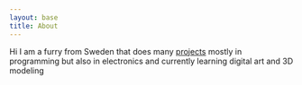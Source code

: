 ```yaml
---
layout: base
title: About
---
```

Hi I am a furry from Sweden that does many [projects](/projects.html) mostly in programming but also in electronics and currently learning digital art and 3D modeling
